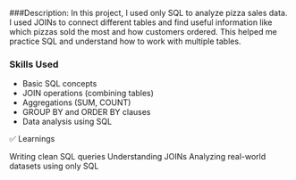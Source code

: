 ###Description:
In this project, I used only SQL to analyze pizza sales data. I used JOINs to connect different tables and find useful information like which pizzas sold the most and how customers ordered. This helped me practice SQL and understand how to work with multiple tables.


### Skills Used
- Basic SQL concepts  
- JOIN operations (combining tables)  
- Aggregations (SUM, COUNT)  
- GROUP BY and ORDER BY clauses  
- Data analysis using SQL
  

✅ Learnings

Writing clean SQL queries
Understanding JOINs
Analyzing real-world datasets using only SQL
